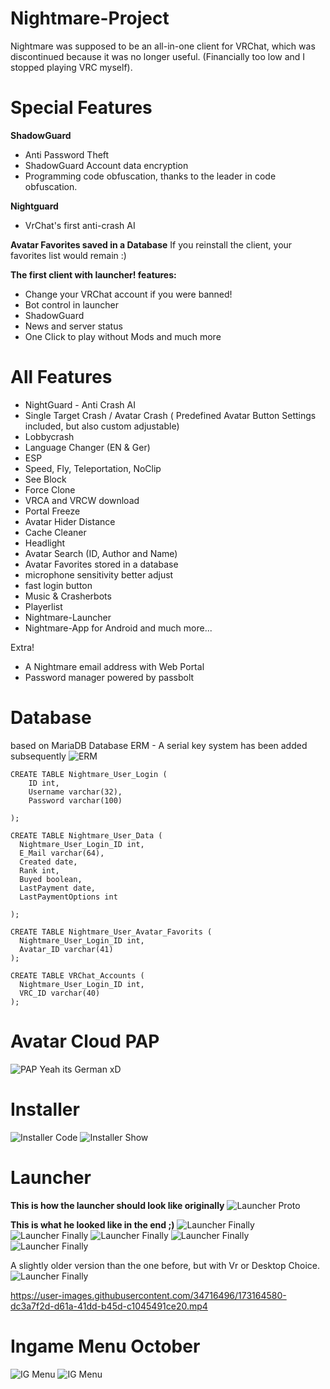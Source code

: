 # Nightmare-Project
Nightmare was supposed to be an all-in-one client for VRChat, which was discontinued because it was no longer useful.
(Financially too low and I stopped playing VRC myself).

# Special Features

**ShadowGuard**
- Anti Password Theft
- ShadowGuard Account data encryption
- Programming code obfuscation, thanks to the leader in code obfuscation.

**Nightguard**
- VrChat's first anti-crash AI

**Avatar Favorites saved in a Database**
If you reinstall the client, your favorites list would remain :)

**The first client with launcher!
features:**
- Change your VRChat account if you were banned!
- Bot control in launcher
- ShadowGuard
- News and server status
- One Click to play without Mods
and much more

# All Features
- NightGuard - Anti Crash AI
- Single Target Crash / Avatar Crash ( Predefined Avatar Button Settings included, but also custom adjustable)
- Lobbycrash 
- Language Changer (EN & Ger)
- ESP
- Speed, Fly, Teleportation, NoClip
- See Block
- Force Clone
- VRCA and VRCW download
- Portal Freeze
- Avatar Hider Distance
- Cache Cleaner
- Headlight
- Avatar Search (ID, Author and Name)
- Avatar Favorites stored in a database
- microphone sensitivity better adjust
- fast login button
- Music & Crasherbots
- Playerlist
- Nightmare-Launcher
- Nightmare-App for Android
and much more...

Extra!
- A Nightmare email address with Web Portal
- Password manager powered by passbolt

# Database
based on MariaDB
Database ERM - A serial key system has been added subsequently
<img src="/Nightmare/DatabaseERM.png" alt="ERM">


    CREATE TABLE Nightmare_User_Login (
        ID int,
        Username varchar(32),
        Password varchar(100)

    );

    CREATE TABLE Nightmare_User_Data (
      Nightmare_User_Login_ID int,
      E_Mail varchar(64),
      Created date,
      Rank int,
      Buyed boolean,
      LastPayment date,
      LastPaymentOptions int

    );

    CREATE TABLE Nightmare_User_Avatar_Favorits (
      Nightmare_User_Login_ID int,
      Avatar_ID varchar(41)
    );

    CREATE TABLE VRChat_Accounts (
      Nightmare_User_Login_ID int,
      VRC_ID varchar(40)
    );


# Avatar Cloud PAP
<img src="/Nightmare/Avatar_Cloud.png" alt="PAP">
Yeah its  German  xD

# Installer
<img src="/Nightmare/InstallerCode.png" alt="Installer Code">
<img src="/Nightmare/InstallerShow.png" alt="Installer Show">

# Launcher
**This is how the launcher should look like originally**
<img src="/Nightmare/LauncherPrototyp.png" alt="Launcher Proto">

**This is what he looked like in the end ;)**
<img src="/Nightmare/Screenshot 2022-06-11 015130.png" alt="Launcher Finally">
<img src="/Nightmare/Screenshot 2022-06-11 015147.png" alt="Launcher Finally">
<img src="/Nightmare/Screenshot 2022-06-11 015200.png" alt="Launcher Finally">
<img src="/Nightmare/Screenshot 2022-06-11 015221.png" alt="Launcher Finally">
<img src="/Nightmare/Screenshot 2022-06-11 015110.png" alt="Launcher Finally">


A slightly older version than the one before, but with Vr or Desktop Choice.
<img src="/Nightmare/LauncherPlay.gif" alt="Launcher Finally">

https://user-images.githubusercontent.com/34716496/173164580-dc3a7f2d-d61a-41dd-b45d-c1045491ce20.mp4

# Ingame Menu October
<img src="/Nightmare/FirstMenuOctober.png" alt="IG Menu">
<img src="/Nightmare/NightmareIGMenuOctober.png" alt="IG Menu">





